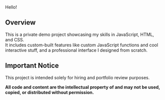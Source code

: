 Hello!

## Overview
This is a private demo project showcasing my skills in JavaScript, HTML, and CSS.  
It includes custom-built features like custom JavaScript functions and cool interactive stuff, and a professional interface I designed from scratch.

## Important Notice
This project is intended solely for hiring and portfolio review purposes.

**All code and content are the intellectual property of  and may not be used, copied, or distributed without permission.**


